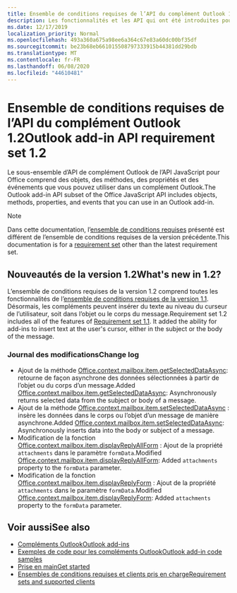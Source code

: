 ```yaml
---
title: Ensemble de conditions requises de l’API du complément Outlook 1.2
description: Les fonctionnalités et les API qui ont été introduites pour les compléments Outlook et les API JavaScript Office dans le cadre de l’API de boîte aux lettres 1,2.
ms.date: 12/17/2019
localization_priority: Normal
ms.openlocfilehash: 493a360a675a98ee6a364c67e83a60dc00bf35df
ms.sourcegitcommit: be23b68eb661015508797333915b44381dd29bdb
ms.translationtype: MT
ms.contentlocale: fr-FR
ms.lasthandoff: 06/08/2020
ms.locfileid: "44610481"
---
```

# <a name="outlook-add-in-api-requirement-set-12"></a><span data-ttu-id="7250d-103">Ensemble de conditions requises de l’API du complément Outlook 1.2</span><span class="sxs-lookup"><span data-stu-id="7250d-103">Outlook add-in API requirement set 1.2</span></span>

<span data-ttu-id="7250d-104">Le sous-ensemble d’API de complément Outlook de l’API JavaScript pour Office comprend des objets, des méthodes, des propriétés et des événements que vous pouvez utiliser dans un complément Outlook.</span><span class="sxs-lookup"><span data-stu-id="7250d-104">The Outlook add-in API subset of the Office JavaScript API includes objects, methods, properties, and events that you can use in an Outlook add-in.</span></span>

> [!NOTE]
> <span data-ttu-id="7250d-105">Dans cette documentation, l’[ensemble de conditions requises](../../requirement-sets/outlook-api-requirement-sets.md) présenté est différent de l’ensemble de conditions requises de la version précédente.</span><span class="sxs-lookup"><span data-stu-id="7250d-105">This documentation is for a [requirement set](../../requirement-sets/outlook-api-requirement-sets.md) other than the latest requirement set.</span></span>

## <a name="whats-new-in-12"></a><span data-ttu-id="7250d-106">Nouveautés de la version 1.2</span><span class="sxs-lookup"><span data-stu-id="7250d-106">What's new in 1.2?</span></span>

<span data-ttu-id="7250d-p101">L’ensemble de conditions requises de la version 1.2 comprend toutes les fonctionnalités de l’[ensemble de conditions requises de la version 1.1](../requirement-set-1.1/outlook-requirement-set-1.1.md). Désormais, les compléments peuvent insérer du texte au niveau du curseur de l’utilisateur, soit dans l’objet ou le corps du message.</span><span class="sxs-lookup"><span data-stu-id="7250d-p101">Requirement set 1.2 includes all of the features of [Requirement set 1.1](../requirement-set-1.1/outlook-requirement-set-1.1.md). It added the ability for add-ins to insert text at the user's cursor, either in the subject or the body of the message.</span></span>

### <a name="change-log"></a><span data-ttu-id="7250d-109">Journal des modifications</span><span class="sxs-lookup"><span data-stu-id="7250d-109">Change log</span></span>

- <span data-ttu-id="7250d-110">Ajout de la méthode [Office.context.mailbox.item.getSelectedDataAsync](office.context.mailbox.item.md#methods): retourne de façon asynchrone des données sélectionnées à partir de l’objet ou du corps d’un message.</span><span class="sxs-lookup"><span data-stu-id="7250d-110">Added [Office.context.mailbox.item.getSelectedDataAsync](office.context.mailbox.item.md#methods): Asynchronously returns selected data from the subject or body of a message.</span></span>
- <span data-ttu-id="7250d-111">Ajout de la méthode [Office.context.mailbox.item.setSelectedDataAsync](office.context.mailbox.item.md#methods) : insère les données dans le corps ou l’objet d’un message de manière asynchrone.</span><span class="sxs-lookup"><span data-stu-id="7250d-111">Added [Office.context.mailbox.item.setSelectedDataAsync](office.context.mailbox.item.md#methods): Asynchronously inserts data into the body or subject of a message.</span></span>
- <span data-ttu-id="7250d-112">Modification de la fonction [Office.context.mailbox.item.displayReplyAllForm](office.context.mailbox.item.md#methods) : Ajout de la propriété `attachments` dans le paramètre `formData`.</span><span class="sxs-lookup"><span data-stu-id="7250d-112">Modified [Office.context.mailbox.item.displayReplyAllForm](office.context.mailbox.item.md#methods): Added `attachments` property to the `formData` parameter.</span></span>
- <span data-ttu-id="7250d-113">Modification de la fonction [Office.context.mailbox.item.displayReplyForm](office.context.mailbox.item.md#methods) : Ajout de la propriété `attachments` dans le paramètre `formData`.</span><span class="sxs-lookup"><span data-stu-id="7250d-113">Modified [Office.context.mailbox.item.displayReplyForm](office.context.mailbox.item.md#methods): Added `attachments` property to the `formData` parameter.</span></span>

## <a name="see-also"></a><span data-ttu-id="7250d-114">Voir aussi</span><span class="sxs-lookup"><span data-stu-id="7250d-114">See also</span></span>

- [<span data-ttu-id="7250d-115">Compléments Outlook</span><span class="sxs-lookup"><span data-stu-id="7250d-115">Outlook add-ins</span></span>](../../../outlook/outlook-add-ins-overview.md)
- [<span data-ttu-id="7250d-116">Exemples de code pour les compléments Outlook</span><span class="sxs-lookup"><span data-stu-id="7250d-116">Outlook add-in code samples</span></span>](https://developer.microsoft.com/outlook/gallery/?filterBy=Outlook,Samples,Add-ins)
- [<span data-ttu-id="7250d-117">Prise en main</span><span class="sxs-lookup"><span data-stu-id="7250d-117">Get started</span></span>](../../../quickstarts/outlook-quickstart.md)
- [<span data-ttu-id="7250d-118">Ensembles de conditions requises et clients pris en charge</span><span class="sxs-lookup"><span data-stu-id="7250d-118">Requirement sets and supported clients</span></span>](../../requirement-sets/outlook-api-requirement-sets.md)
